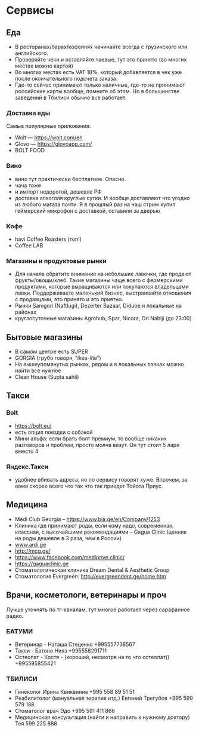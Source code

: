 # Сервисы

## Еда

* В ресторанах/барах/кофейнях начинайте всегда с грузинского или английского.
* Проверяйте чеки и оставляйте чаевые, тут это принято (во многих местах можно картой)
* Во многих местах есть VAT 18%, который добавляется в чек уже после окончательного подсчета заказа.
* Где-то сейчас принимают только наличные, где-то не принимают российские карты вообще, помните об этом. Но в большинстве заведений в Тбилиси обычно все работает.

### Доставка еды
Самые популярные приложения:
 * Wolt — https://wolt.com/en
 * Glovo — https://glovoapp.com/
 * BOLT FOOD

### Вино
* вино тут практически бесплатное. Опасно.
* чача тоже
* и импорт недорогой, дешевле РФ
* доставка алкоголя круглые сутки. И вообще доставляют что угодно из любого магаза почти. Я в прошлый раз на наш стрим купил геймерский микрофон с доставкой, оставили за дверью

### Кофе
* havi Coffee Roasters (топ!)
* Coffee LAB

### Магазины и продуктовые рынки
* Для начала обратите внимание на небольшие лавочки, где продают фрукты/овощи/хлеб. Такие магазины чаще всего с фермерскими продуктами, которые выращиваются или покупаются владельцами лавки. Поддерживаете маленький бизнес, выстраивайте отношения с продавцами, это принято и это приятно.
* Рынки Samgori (Naftlugi), Dezerter Bazaar, Didube и локальные на районах
* круглосуточные магазины Agrohub, Spar, Nicora, Ori Nabiji (до 23:00)

## Бытовые магазины
* В самом центре есть SUPER
* GORGIA (грубо говоря, “ikea-lite”)
* На вышеупомянутых рынках, рядом и в локальных лавках можно найти все нужное
* Clean House (Supta sahli)

## Такси

### Bolt
* https://bolt.eu/
* есть опция поездки с собакой
* Мини альфа: если брать болт премиум, то вообще никаких разговоров и проблем, просто молча везут. Он тут стоит 5 лари вместо 4

### Яндекс.Такси 
 * удобнее вбивать адреса, но по сервису говорят хуже. Впрочем, за вами скорее всего что так что так приедет Тойота Приус. 

## Медицина
* Medi Club Georgia – https://www.bia.ge/en/Company/1253 
* Клиника где принимают роды, если кому надо, современная, классная, с высочайшими рекомендациями – Gagua Clinic (ценник на роды дешевле в 3 раза, чем в России) 
* www.ardi.ge
* http://mcg.ge/
* https://www.facebook.com/mediprive.clinic/
* https://gaguaclinic.ge
* Стоматологическая клиника Dream Dental & Aesthetic Group 
* Стоматология Evergreen: http://evergreendent.ge/home.htm

## Врачи, косметологи, ветеринары и проч 
Лучше уточнять по тг-каналам, тут многое работает через сарафанное радио.

### БАТУМИ
* Ветеринар - Наташа Стеценко +995557738567
* Такси - Батоно Нияз +995558291711
* Остеопат  - Костя - (хороший, несмотря на то что остеопат))  +995595855421

### ТБИЛИСИ
* Гинеколог Ирина Квиквиниа +995 558 89 51 51
* Реабилитолог (мануальная терапия итд.) Евгений Трегубов  +995 599 579 188
* Стоматолог врач Эдо +995 591 411 866 
* Медицинская консультация (найти и направить к нужному доктору) Тея 599 225 888
